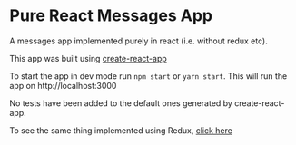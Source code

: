 # Pure React Messages App

A messages app implemented purely in react (i.e. without redux etc).

This app was built using [create-react-app](https://github.com/facebookincubator/create-react-app)

To start the app in dev mode run `npm start` or `yarn start`. This will run the app on http://localhost:3000

No tests have been added to the default ones generated by create-react-app.

To see the same thing implemented using Redux, [click here](https://github.com/Luke-Davies/react-redux-messages)
